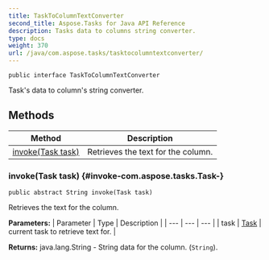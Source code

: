 ```yaml
---
title: TaskToColumnTextConverter
second_title: Aspose.Tasks for Java API Reference
description: Tasks data to columns string converter.
type: docs
weight: 370
url: /java/com.aspose.tasks/tasktocolumntextconverter/
---
```

```
public interface TaskToColumnTextConverter
```

Task's data to column's string converter.
## Methods

| Method | Description |
| --- | --- |
| [invoke(Task task)](#invoke-com.aspose.tasks.Task-) | Retrieves the text for the column. |
### invoke(Task task) {#invoke-com.aspose.tasks.Task-}
```
public abstract String invoke(Task task)
```


Retrieves the text for the column.

**Parameters:**
| Parameter | Type | Description |
| --- | --- | --- |
| task | [Task](../../com.aspose.tasks/task) | current task to retrieve text for. |

**Returns:**
java.lang.String - String data for the column. (`String`).
